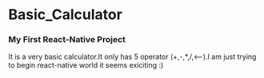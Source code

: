 # Basic_Calculator
### My First React-Native Project
It is a very basic calculator.It only has 5 operator (+,-,*,/,<--).I am just trying to begin react-native world it seems exiciting :)
